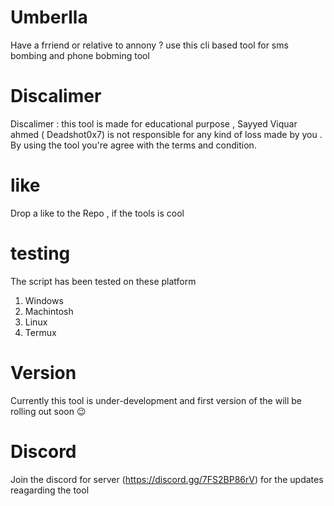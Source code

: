 # Umberlla
Have a frriend or relative to annony ? use this cli based tool for sms bombing and phone bobming tool 
# Discalimer 
Discalimer : this tool is made for educational purpose , Sayyed Viquar ahmed ( Deadshot0x7) is not responsible for any kind of loss made by you . 
By using the tool you're agree with the terms and condition.
# like
Drop a like to the Repo , if the tools is cool
# testing
The script  has been tested on these platform 
1. Windows
2. Machintosh 
3. Linux 
4. Termux
# Version
Currently this tool is under-development and first version of the will be rolling out soon 😉
# Discord 
Join the discord for server (https://discord.gg/7FS2BP86rV) for the updates reagarding the tool 

